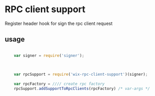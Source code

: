 # RPC client support
Register header hook for sign the rpc client request
 
 
## usage
```javascript

    var signer = require('signer');
    
    
    
    var rpcSupport = require('wix-rpc-client-support')(signer);
    
    var rpcFactory = //// create rpc factory
    rpcSupport.addSupportToRpcClients(rpcFactory) /* var-args */
    

```